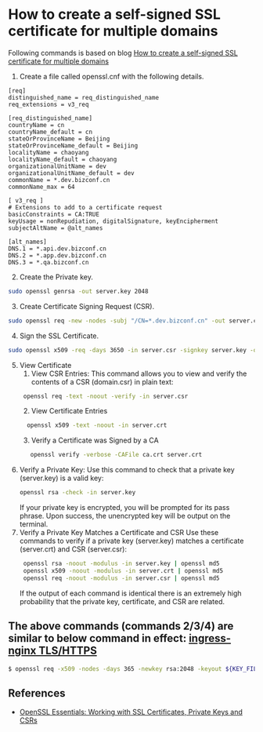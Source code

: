 # How to create a self-signed SSL certificate for multiple domains

Following commands is based on blog [How to create a self-signed SSL certificate for multiple domains](https://medium.com/@pubudu538/how-to-create-a-self-signed-ssl-certificate-for-multiple-domains-25284c91142b)

1. Create a file called openssl.cnf with the following details.
```properties 
[req]
distinguished_name = req_distinguished_name
req_extensions = v3_req

[req_distinguished_name]
countryName = cn
countryName_default = cn
stateOrProvinceName = Beijing
stateOrProvinceName_default = Beijing
localityName = chaoyang
localityName_default = chaoyang
organizationalUnitName = dev
organizationalUnitName_default = dev
commonName = *.dev.bizconf.cn
commonName_max = 64

[ v3_req ]
# Extensions to add to a certificate request
basicConstraints = CA:TRUE
keyUsage = nonRepudiation, digitalSignature, keyEncipherment
subjectAltName = @alt_names

[alt_names]
DNS.1 = *.api.dev.bizconf.cn
DNS.2 = *.app.dev.bizconf.cn
DNS.3 = *.qa.bizconf.cn
```
2. Create the Private key.
```bash
sudo openssl genrsa -out server.key 2048
```
3. Create Certificate Signing Request (CSR).
```bash
sudo openssl req -new -nodes -subj "/CN=*.dev.bizconf.cn" -out server.csr -key server.key -config create-cert.cnf 
```
4. Sign the SSL Certificate.
```bash
sudo openssl x509 -req -days 3650 -in server.csr -signkey server.key -out server.crt -extensions v3_req -extfile create-cert.cnf 
```
5. View Certificate
   1. View CSR Entries: This command allows you to view and verify the contents of a CSR (domain.csr) in plain text:
   ```bash
    openssl req -text -noout -verify -in server.csr
   ```
   2. View Certificate Entries
    ```bash
      openssl x509 -text -noout -in server.crt 
    ```
   3. Verify a Certificate was Signed by a CA
   ```bash
      openssl verify -verbose -CAFile ca.crt server.crt 
    ```
6. Verify a Private Key: Use this command to check that a private key (server.key) is a valid key:
    ```bash
    openssl rsa -check -in server.key
    ```
    If your private key is encrypted, you will be prompted for its pass phrase. Upon success, the unencrypted key will be output on the terminal.
7. Verify a Private Key Matches a Certificate and CSR
   Use these commands to verify if a private key (server.key) matches a certificate (server.crt) and CSR (server.csr):
   ```bash
    openssl rsa -noout -modulus -in server.key | openssl md5
    openssl x509 -noout -modulus -in server.crt | openssl md5
    openssl req -noout -modulus -in server.csr | openssl md5
   ```
   If the output of each command is identical there is an extremely high probability that the private key, certificate, and CSR are related.


## The above commands (commands 2/3/4) are similar to below command in effect: [ingress-nginx TLS/HTTPS](https://kubernetes.github.io/ingress-nginx/user-guide/tls/)
```bash
$ openssl req -x509 -nodes -days 365 -newkey rsa:2048 -keyout ${KEY_FILE} -out ${CERT_FILE} -subj "/CN=${HOST}/O=${HOST}"
```

## References
   - [OpenSSL Essentials: Working with SSL Certificates, Private Keys and CSRs](https://www.digitalocean.com/community/tutorials/openssl-essentials-working-with-ssl-certificates-private-keys-and-csrs)
